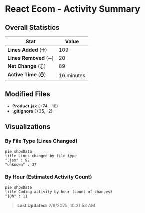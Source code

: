 # React Ecom - Activity Summary 

## Overall Statistics

| Stat                   | Value                                                             |
| ---------------------- | ----------------------------------------------------------------- |
| **Lines Added** (➕)   | 109                                          |
| **Lines Removed** (➖) | 20                                        |
| **Net Change** (↕)    | 89                |
| **Active Time** (⌚)   | 16 minutes |


## Modified Files
- **Product.jsx** (+74, -18)
- **.gitignore** (+35, -2)

## Visualizations

### By File Type (Lines Changed)

```mermaid
pie showData
title Lines changed by file type
".jsx" : 92
"unknown" : 37
```

### By Hour (Estimated Activity Count)

```mermaid
pie showData
title Coding activity by hour (count of changes)
"10h" : 11
```


> **Last Updated:** 2/8/2025, 10:31:53 AM
